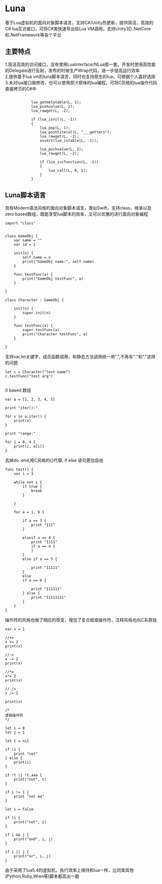 # Luna
基于Lua虚拟机的面向对象脚本语言，支持C#/Unity热更新，提供简洁，高效的C# lua互访接口，可将C#类快速导出给Lua VM调用，支持Unity3D,.NetCore和.NetFramework等各个平台

## 主要特点

1.简洁高效的访问接口，没有使用LuaInterface/NLua那一套。开发时使用高性能的Delegate进行反射，发布的时候生产Wrap代码，进一步提高运行效率  
2.提供基于lua vm的luna脚本语言，同时也支持原生的lua，可根据个人喜好选择  
3.未对lua接口做修改，也可以使用原汁原味的lua编程，可将C风格的lua操作代码直接拷贝的C#中  

```

            lua_getmetatable(L, 1);
            lua_pushvalue(L, 2);
            lua_rawget(L, -2);

            if (lua_isnil(L, -1))
            {
                lua_pop(L, 1); 
                lua_pushliteral(L, "___getters");
                lua_rawget(L, -2);
                assert(lua_istable(L, -1));

                lua_pushvalue(L, 2);
                lua_rawget(L, -2);

                if (lua_iscfunction(L, -1))
                {
                    lua_call(L, 0, 1);
                }
            }

```
## Luna脚本语言

具有Modern语法风格的面向对象脚本语言，类似Swift，支持class，继承以及 zero based数组，既能享受lua脚本的效率，又可以优雅的进行面向对象编程

```
import "class"


class GameObj {
	var name = ""
	var id = 1

	init(n) {
		self.name = n
		print("GameObj name:", self.name)
	}

	func testFunc(a) {
		print("GameObj testFunc", a)
	}

}

class Character : GameObj {
		
	init(n) {
		super.init(n)
	}

	func testFunc(a) {
		super.testFunc(a)
		print("Character testFunc", a)
	}

}

```
支持var,let关键字，成员函数调用，和静态方法调用统一用".",不再有":"和"."选择的问题

```
let c = Character("test name")
c.testFunc("test arg")


```

0 based 数组

```
var a = [1, 2, 3, 4, 5]

print "iter():"

for v in a.iter() {
	print(v)
}

print "range:"

for i = 0, 4 {
	print(i, a[i])
}
```
去掉do..end,用C风格的{}代替, if else 语句更加自由

```
func test() {
    var i = 3

    while not i {
        if true {
            break
        }
        
    }

    for a = 1, 8 {

        if a == 3 {
            print "111"
        }
    
        elseif a == 4 {
            print "1111"
            if a == 4 {
            }
        }
        else if a == 5 {

            print "11111"
        } 
        else
        if a == 6 {

            print "111111"
        } else {
            print "11111111"
        }
    }
}

```

操作符的风格也做了相应的改变，增加了复合赋值操作符，注释风格也向C系靠拢

```
var x = 1

//+=
x += 2
print(x)

//-=
x -= 2
print(x)

//*=
x*= 2
print(x)

// /=
x /= 2

print(x)

/*
逻辑操作符
*/

let i = 0
let j = 1

let t = nil

if !i {
    print "not"
} else {
    print(i)
}

if !t || !t.aaa {
    print("not", t)
}

if i != 1 {
    print "not eq"
}

let i = false

if !i {
    print("not", i)
}

if i && j {
    print("and", i, j)
}

if i || j {
    print("or", i, j)
}

```


由于采用了lua5.4的虚拟机，执行效率上保持和lua一样，比同类其他(Python,Ruby,Wren等)脚本都高出一截
